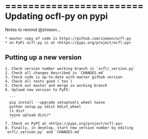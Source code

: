 ========================
Updating ocfl-py on pypi
========================

  Notes to remind @zimeon...

    * master copy of code is https://github.com/zimeon/ocfl-py
    * on PyPi ocfl-py is at <https://pypi.org/project/ocfl-py>

Putting up a new version
------------------------

    1. Check version number working branch in `ocfl/_version.py`
    2. Check all changes described in `CHANGES.md`
    3. Check code is up-to-date with master github version
    4. Check all tests good (`tox`)
    5. Check out master and merge in working branch
    6. Upload new version to PyPI:

      ```
      pip install --upgrade setuptools wheel twine
      python setup.py sdist bdist_wheel
      ls dist
      twine upload dist/*
      ```
    7. Check on PyPI at <https://pypi.org/project/ocfl-py>
    8. Finally, in develop, start new version number by editing `ocfl/_version.py` and `CHANGES.md`
